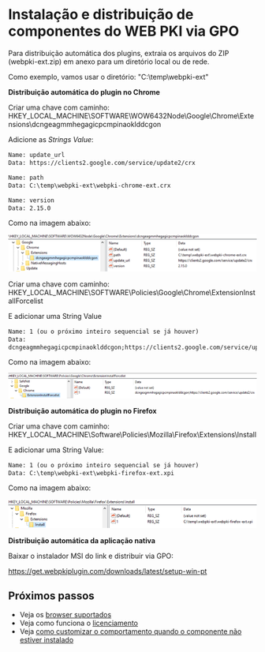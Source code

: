 ﻿# Instalação e distribuição de componentes do WEB PKI via GPO

Para distribuição automática dos plugins, extraia os arquivos do ZIP 
(webpki-ext.zip) em anexo para um diretório local ou de rede.

Como exemplo, vamos usar o diretório: "C:\temp\webpki-ext"

**Distribuição automática do plugin no Chrome**

Criar uma chave com caminho: HKEY_LOCAL_MACHINE\SOFTWARE\WOW6432Node\Google\Chrome\Extensions\dcngeagmmhegagicpcmpinaoklddcgon

Adicione as *Strings Value*:

```
Name: update_url
Data: https://clients2.google.com/service/update2/crx
```

```
Name: path
Data: C:\temp\webpki-ext\webpki-chrome-ext.crx
```

```
Name: version
Data: 2.15.0
```

Como na imagem abaixo:

![String Value](../../../images/web-pki/string-values-gpo.png)

Criar uma chave com caminho: HKEY_LOCAL_MACHINE\SOFTWARE\Policies\Google\Chrome\ExtensionInstallForcelist

E adicionar uma String Value

```
Name: 1 (ou o próximo inteiro sequencial se já houver)
Data: dcngeagmmhegagicpcmpinaoklddcgon;https://clients2.google.com/service/update2/crx
```

Como na imagem abaixo:

![String Value](../../../images/web-pki/string-values-gpo2.png)

**Distribuição automática do plugin no Firefox**

Criar uma chave com caminho: HKEY_LOCAL_MACHINE\Software\Policies\Mozilla\Firefox\Extensions\Install

E adicionar uma String Value:

```
Name: 1 (ou o próximo inteiro sequencial se já houver)
Data: C:\temp\webpki-ext\webpki-firefox-ext.xpi
```

Como na imagem abaixo:

![String Value](../../../images/web-pki/string-values-gpo3.png)

**Distribuição automática da aplicação nativa**

Baixar o instalador MSI do link e distribuir via GPO:

https://get.webpkiplugin.com/downloads/latest/setup-win-pt

## Próximos passos

* Veja os [browser suportados](browser-support.md)
* Veja como funciona o [licenciamento](licensing.md)
* Veja [como customizar o comportamento quando o componente não estiver instalado](customizing-not-installed.md)
